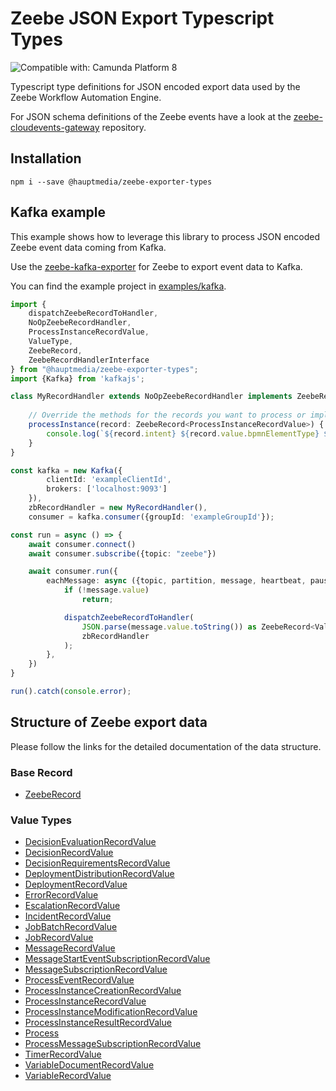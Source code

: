 Zeebe JSON Export Typescript Types
==================================
![Compatible with: Camunda Platform 8](https://img.shields.io/badge/Compatible%20with-Camunda%20Platform%208-0072Ce)

Typescript type definitions for JSON encoded export data used by the Zeebe Workflow Automation Engine.

For JSON schema definitions of the Zeebe events have a look at the [zeebe-cloudevents-gateway](https://github.com/hauptmedia/zeebe-cloudevents-gateway) repository.
## Installation

```shell
npm i --save @hauptmedia/zeebe-exporter-types
```

## Kafka example

This example shows how to leverage this library to process JSON encoded Zeebe event data coming from Kafka.

Use the [zeebe-kafka-exporter](https://github.com/camunda-community-hub/zeebe-kafka-exporter) for Zeebe to export event data to Kafka.

You can find the example project in [examples/kafka](https://github.com/hauptmedia/zeebe-exporter-types/tree/main/examples/kafka).

```typescript
import {
    dispatchZeebeRecordToHandler,
    NoOpZeebeRecordHandler,
    ProcessInstanceRecordValue,
    ValueType,
    ZeebeRecord,
    ZeebeRecordHandlerInterface
} from "@hauptmedia/zeebe-exporter-types";
import {Kafka} from 'kafkajs';

class MyRecordHandler extends NoOpZeebeRecordHandler implements ZeebeRecordHandlerInterface {
    
    // Override the methods for the records you want to process or implement ZeebeRecordHandlerInterface
    processInstance(record: ZeebeRecord<ProcessInstanceRecordValue>) {
        console.log(`${record.intent} ${record.value.bpmnElementType} ${record.value.elementId}`);
    }
}

const kafka = new Kafka({
        clientId: 'exampleClientId',
        brokers: ['localhost:9093']
    }),
    zbRecordHandler = new MyRecordHandler(),
    consumer = kafka.consumer({groupId: 'exampleGroupId'});

const run = async () => {
    await consumer.connect()
    await consumer.subscribe({topic: "zeebe"})

    await consumer.run({
        eachMessage: async ({topic, partition, message, heartbeat, pause}) => {
            if (!message.value)
                return;

            dispatchZeebeRecordToHandler(
                JSON.parse(message.value.toString()) as ZeebeRecord<ValueType>,
                zbRecordHandler
            );
        },
    })
}

run().catch(console.error);
```

## Structure of Zeebe export data

Please follow the links for the detailed documentation of the data structure.

### Base Record

* [ZeebeRecord](https://hauptmedia.github.io/zeebe-exporter-types/globals.html#zeeberecord)

### Value Types

* [DecisionEvaluationRecordValue](https://hauptmedia.github.io/zeebe-exporter-types/interfaces/decisionevaluationrecordvalue.html)
* [DecisionRecordValue](https://hauptmedia.github.io/zeebe-exporter-types/interfaces/decisionrecordvalue.html)
* [DecisionRequirementsRecordValue](https://hauptmedia.github.io/zeebe-exporter-types/interfaces/decisionrequirementsrecordvalue.html)
* [DeploymentDistributionRecordValue](https://hauptmedia.github.io/zeebe-exporter-types/interfaces/deploymentdistributionrecordvalue.html)
* [DeploymentRecordValue](https://hauptmedia.github.io/zeebe-exporter-types/interfaces/deploymentrecordvalue.html)
* [ErrorRecordValue](https://hauptmedia.github.io/zeebe-exporter-types/interfaces/errorrecordvalue.html)
* [EscalationRecordValue](https://hauptmedia.github.io/zeebe-exporter-types/interfaces/escalationrecordvalue.html)
* [IncidentRecordValue](https://hauptmedia.github.io/zeebe-exporter-types/interfaces/incidentrecordvalue.html)
* [JobBatchRecordValue](https://hauptmedia.github.io/zeebe-exporter-types/interfaces/jobbatchrecordvalue.html)
* [JobRecordValue](https://hauptmedia.github.io/zeebe-exporter-types/interfaces/jobrecordvalue.html)
* [MessageRecordValue](https://hauptmedia.github.io/zeebe-exporter-types/interfaces/messagerecordvalue.html)
* [MessageStartEventSubscriptionRecordValue](https://hauptmedia.github.io/zeebe-exporter-types/interfaces/messagestarteventsubscriptionrecordvalue.html)
* [MessageSubscriptionRecordValue](https://hauptmedia.github.io/zeebe-exporter-types/interfaces/messagesubscriptionrecordvalue.html)
* [ProcessEventRecordValue](https://hauptmedia.github.io/zeebe-exporter-types/interfaces/processeventrecordvalue.html)
* [ProcessInstanceCreationRecordValue](https://hauptmedia.github.io/zeebe-exporter-types/interfaces/processinstancecreationrecordvalue.html)
* [ProcessInstanceRecordValue](https://hauptmedia.github.io/zeebe-exporter-types/interfaces/processinstancerecordvalue.html)
* [ProcessInstanceModificationRecordValue](https://hauptmedia.github.io/zeebe-exporter-types/interfaces/processinstancemodificationrecordvalue.html)
* [ProcessInstanceResultRecordValue](https://hauptmedia.github.io/zeebe-exporter-types/interfaces/processinstanceresultrecordvalue.html)
* [Process](https://hauptmedia.github.io/zeebe-exporter-types/interfaces/process.html)
* [ProcessMessageSubscriptionRecordValue](https://hauptmedia.github.io/zeebe-exporter-types/interfaces/processmessagesubscriptionrecordvalue.html)
* [TimerRecordValue](https://hauptmedia.github.io/zeebe-exporter-types/interfaces/timerrecordvalue.html)
* [VariableDocumentRecordValue](https://hauptmedia.github.io/zeebe-exporter-types/interfaces/variabledocumentrecordvalue.html)
* [VariableRecordValue](https://hauptmedia.github.io/zeebe-exporter-types/interfaces/variablerecordvalue.html)
